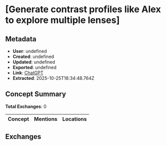# \[Generate contrast profiles like Alex to explore multiple lenses\]

## Metadata

- **User**: undefined
- **Created**: undefined
- **Updated**: undefined
- **Exported**: undefined
- **Link**: [ChatGPT](undefined)
- **Extracted**: 2025-10-25T18:34:48.764Z

## Concept Summary

**Total Exchanges**: 0

| Concept | Mentions | Locations |
|---------|----------|----------|

## Exchanges

